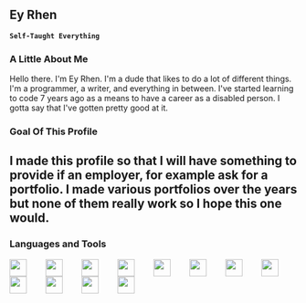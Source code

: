 ## Ey Rhen

**`Self-Taught Everything`**

### A Little About Me

Hello there. I'm Ey Rhen. I'm a dude that likes to do a lot of different things. I'm a programmer, a writer, and everything in between. I've started learning to code 7 years ago as a means to have a career as a disabled person. I gotta say that I've gotten pretty good at it.

### Goal Of This Profile

## I made this profile so that I will have something to provide if an employer, for example ask for a portfolio. I made various portfolios over the years but none of them really work so I hope this one would.

### Languages and Tools

<img align="left" width="30px" style="padding-right: 30px;" src="https://cdn.jsdelivr.net/gh/devicons/devicon@latest/icons/html5/html5-original.svg">
<img align="left" width="30px" style="padding-right: 30px;" src="https://cdn.jsdelivr.net/gh/devicons/devicon@latest/icons/css3/css3-original.svg">
<img align="left" width="30px" style="padding-right: 30px;" src="https://cdn.jsdelivr.net/gh/devicons/devicon@latest/icons/javascript/javascript-original.svg">
<img align="left" width="30px" style="padding-right: 30px;" src="https://cdn.jsdelivr.net/gh/devicons/devicon@latest/icons/react/react-original.svg">
<img align="left" width="30px" style="padding-right: 30px;" src="https://cdn.jsdelivr.net/gh/devicons/devicon@latest/icons/vuejs/vuejs-original.svg">
<img align="left" width="30px" style="padding-right: 30px;" src="https://cdn.jsdelivr.net/gh/devicons/devicon@latest/icons/php/php-original.svg">
<img align="left" width="30px" style="padding-right: 30px;" src="https://cdn.jsdelivr.net/gh/devicons/devicon@latest/icons/nodejs/nodejs-original.svg">
<img align="left" width="30px" style="padding-right: 30px;" src="https://cdn.jsdelivr.net/gh/devicons/devicon@latest/icons/wordpress/wordpress-original.svg">
<img align="left" width="30px" style="padding-right: 30px;" src="https://cdn.jsdelivr.net/gh/devicons/devicon@latest/icons/laravel/laravel-original.svg">
<img align="left" width="30px" style="padding-right: 30px;" src="https://cdn.jsdelivr.net/gh/devicons/devicon@latest/icons/express/express-original.svg">
<img align="left" width="30px" style="padding-right: 30px;" src="https://cdn.jsdelivr.net/gh/devicons/devicon@latest/icons/mysql/mysql-original-wordmark.svg">
<img align="left" width="30px" style="padding-right: 30px;" src="https://cdn.jsdelivr.net/gh/devicons/devicon@latest/icons/mongodb/mongo-original-wordmark.svg">
